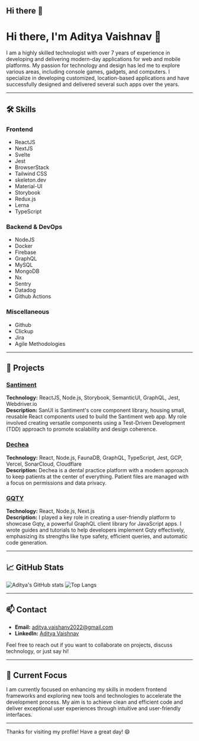 ## Hi there 👋

<!--
**firehudson/firehudson** is a ✨ _special_ ✨ repository because its `README.md` (this file) appears on your GitHub profile.

Here are some ideas to get you started:

- 🔭 I’m currently working on ...
- 🌱 I’m currently learning ...
- 👯 I’m looking to collaborate on ...
- 🤔 I’m looking for help with ...
- 💬 Ask me about ...
- 📫 How to reach me: ...
- 😄 Pronouns: ...
- ⚡ Fun fact: ...
-->

# Hi there, I'm Aditya Vaishnav 👋

I am a highly skilled technologist with over 7 years of experience in developing and delivering modern-day applications for web and mobile platforms. My passion for technology and design has led me to explore various areas, including console games, gadgets, and computers. I specialize in developing customized, location-based applications and have successfully designed and delivered several such apps over the years.

---

## 🛠️ Skills

### Frontend
- ReactJS
- NextJS
- Svelte
- Jest
- BrowserStack
- Tailwind CSS
- skeleton.dev
- Material-UI
- Storybook
- Redux.js
- Lerna
- TypeScript

### Backend & DevOps
- NodeJS
- Docker
- Firebase
- GraphQL
- MySQL
- MongoDB
- Nx
- Sentry
- Datadog
- Github Actions

### Miscellaneous
- Github
- Clickup
- Jira
- Agile Methodologies

---

## 🌟 Projects

### [Santiment](https://app.santiment.net)
**Technology:** ReactJS, Node.js, Storybook, SemanticUI, GraphQL, Jest, Webdriver.io  
**Description:** SanUI is Santiment's core component library, housing small, reusable React components used to build the Santiment web app. My role involved creating versatile components using a Test-Driven Development (TDD) approach to promote scalability and design coherence.

### [Dechea](https://www.dechea.com/)
**Technology:** React, Node.js, FaunaDB, GraphQL, TypeScript, Jest, GCP, Vercel, SonarCloud, Cloudflare  
**Description:** Dechea is a dental practice platform with a modern approach to keep patients at the center of everything. Patient files are managed with a focus on permissions and data privacy.

### [GQTY](https://gqty.dev/)
**Technology:** React, Node.js, Next.js  
**Description:** I played a key role in creating a user-friendly platform to showcase Gqty, a powerful GraphQL client library for JavaScript apps. I wrote guides and tutorials to help developers implement Gqty effectively, emphasizing its strengths like type safety, efficient queries, and automatic code generation.

---

## 📈 GitHub Stats

![Aditya's GitHub stats](https://github-readme-stats.vercel.app/api?username=your-github-username&show_icons=true&theme=radical)
![Top Langs](https://github-readme-stats.vercel.app/api/top-langs/?username=your-github-username&layout=compact&theme=radical)

---

## 📫 Contact

- **Email:** [aditya.vaishanv2022@gmail.com](mailto:aditya.vaishanv2022@gmail.com)
- **LinkedIn:** [Aditya Vaishnav](https://www.linkedin.com/in/aditya-vaishnav/)

Feel free to reach out if you want to collaborate on projects, discuss technology, or just say hi!

---

## 🎯 Current Focus

I am currently focused on enhancing my skills in modern frontend frameworks and exploring new tools and technologies to accelerate the development process. My aim is to achieve clean and efficient code and deliver exceptional user experiences through intuitive and user-friendly interfaces.

---

Thanks for visiting my profile! Have a great day! 😄
